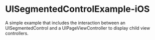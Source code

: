 UISegmentedControlExample-iOS
=============================

A simple example that includes the interaction between an UISegmentedControl and a UIPageViewController to display child view controllers.
